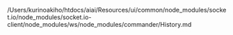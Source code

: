 /Users/kurinoakiho/htdocs/aiai/Resources/ui/common/node_modules/socket.io/node_modules/socket.io-client/node_modules/ws/node_modules/commander/History.md